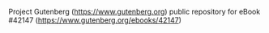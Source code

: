 Project Gutenberg (https://www.gutenberg.org) public repository for eBook #42147 (https://www.gutenberg.org/ebooks/42147)
